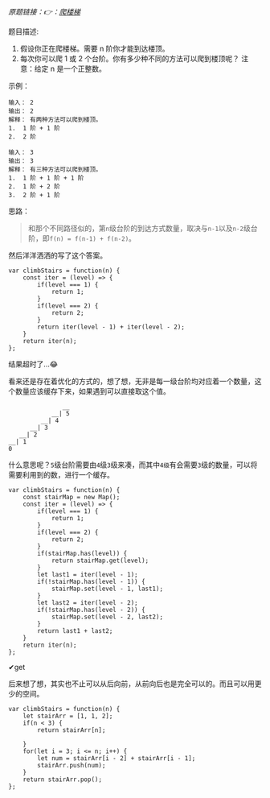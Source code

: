 *原题链接：👉：[爬楼梯](https://leetcode-cn.com/problems/climbing-stairs/description/)*

题目描述:

1. 假设你正在爬楼梯。需要 n 阶你才能到达楼顶。
2. 每次你可以爬 1 或 2 个台阶。你有多少种不同的方法可以爬到楼顶呢？
注意：给定 n 是一个正整数。

示例：
```
输入： 2
输出： 2
解释： 有两种方法可以爬到楼顶。
1.  1 阶 + 1 阶
2.  2 阶
```

```
输入： 3
输出： 3
解释： 有三种方法可以爬到楼顶。
1.  1 阶 + 1 阶 + 1 阶
2.  1 阶 + 2 阶
3.  2 阶 + 1 阶
```
	
思路：

> 和那个不同路径似的，第`n`级台阶的到达方式数量，取决与`n-1`以及`n-2`级台阶，即`f(n) = f(n-1) + f(n-2)`。

然后洋洋洒洒的写了这个答案。

```
var climbStairs = function(n) {
    const iter = (level) => {
        if(level === 1) {
            return 1;
        }
        if(level === 2) {
            return 2;
        }
        return iter(level - 1) + iter(level - 2);
    }
    return iter(n);
};
```

结果超时了...😂



看来还是存在着优化的方式的，想了想，无非是每一级台阶均对应着一个数量，这个数量应该缓存下来，如果遇到可以直接取这个值。

```
			   __
			__| 5
		 __| 4
 	  __| 3
   __| 2
__| 1
0
```

什么意思呢？`5`级台阶需要由`4`级`3`级来凑，而其中`4级`有会需要`3`级的数量，可以将需要利用到的数，进行一个缓存。

```
var climbStairs = function(n) {
    const stairMap = new Map();
    const iter = (level) => {
        if(level === 1) {
            return 1;
        }
        if(level === 2) {
            return 2;
        }
        if(stairMap.has(level)) {
            return stairMap.get(level);
        }
        let last1 = iter(level - 1);
        if(!stairMap.has(level - 1)) {
            stairMap.set(level - 1, last1);
        }
        let last2 = iter(level - 2);
        if(!stairMap.has(level - 2)) {
            stairMap.set(level - 2, last2);
        }
        return last1 + last2;
    }
    return iter(n);
};
```

✔get


后来想了想，其实也不止可以从后向前，从前向后也是完全可以的。而且可以用更少的空间。

```
var climbStairs = function(n) {
    let stairArr = [1, 1, 2];
    if(n < 3) {
        return stairArr[n];
        
    }
    for(let i = 3; i <= n; i++) {
        let num = stairArr[i - 2] + stairArr[i - 1];
        stairArr.push(num);
    }
    return stairArr.pop();
};
```